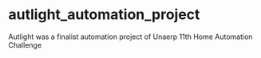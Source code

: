 # autlight_automation_project
 Autlight was a finalist automation project of Unaerp 11th Home Automation Challenge
